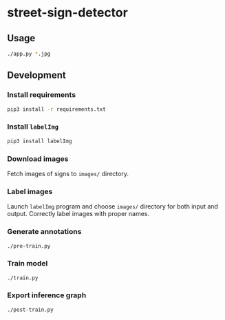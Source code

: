 # street-sign-detector

## Usage

```sh
./app.py *.jpg
```

## Development

### Install requirements

```sh
pip3 install -r requirements.txt
```

### Install `labelImg`

```sh
pip3 install labelImg 
```

### Download images

Fetch images of signs to `images/` directory.

### Label images

Launch `labelImg` program and choose `images/` directory for both input and output.
Correctly label images with proper names.

### Generate annotations

```sh
./pre-train.py
```

### Train model

```sh
./train.py
```

### Export inference graph

```sh
./post-train.py
```
